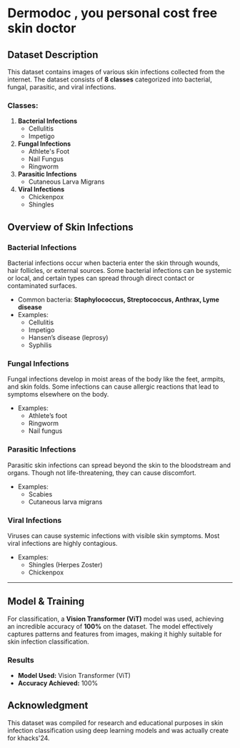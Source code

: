 # Dermodoc , you personal cost free skin doctor 

## Dataset Description
This dataset contains images of various skin infections collected from the internet. The dataset consists of **8 classes** categorized into bacterial, fungal, parasitic, and viral infections.

### **Classes**:
1. **Bacterial Infections**
   - Cellulitis
   - Impetigo
2. **Fungal Infections**
   - Athlete's Foot
   - Nail Fungus
   - Ringworm
3. **Parasitic Infections**
   - Cutaneous Larva Migrans
4. **Viral Infections**
   - Chickenpox
   - Shingles

## **Overview of Skin Infections**
### **Bacterial Infections**
Bacterial infections occur when bacteria enter the skin through wounds, hair follicles, or external sources. Some bacterial infections can be systemic or local, and certain types can spread through direct contact or contaminated surfaces.
- Common bacteria: **Staphylococcus, Streptococcus, Anthrax, Lyme disease**
- Examples:
  - Cellulitis
  - Impetigo
  - Hansen’s disease (leprosy)
  - Syphilis

### **Fungal Infections**
Fungal infections develop in moist areas of the body like the feet, armpits, and skin folds. Some infections can cause allergic reactions that lead to symptoms elsewhere on the body.
- Examples:
  - Athlete’s foot
  - Ringworm
  - Nail fungus

### **Parasitic Infections**
Parasitic skin infections can spread beyond the skin to the bloodstream and organs. Though not life-threatening, they can cause discomfort.
- Examples:
  - Scabies
  - Cutaneous larva migrans

### **Viral Infections**
Viruses can cause systemic infections with visible skin symptoms. Most viral infections are highly contagious.
- Examples:
  - Shingles (Herpes Zoster)
  - Chickenpox

---

## **Model & Training**
For classification, a **Vision Transformer (ViT)** model was used, achieving an incredible accuracy of **100%** on the dataset. The model effectively captures patterns and features from images, making it highly suitable for skin infection classification.

### **Results**
- **Model Used:** Vision Transformer (ViT)
- **Accuracy Achieved:** 100%

## **Acknowledgment**
This dataset was compiled for research and educational purposes in skin infection classification using deep learning models and was actually create for khacks'24.
```

